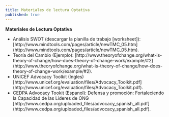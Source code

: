 ```yaml
---
title: Materiales de lectura Optativa
published: true
---
```


**Materiales de Lectura Optativa**
<ul><li>Análisis SWOT (descargar la planilla de trabajo [worksheet]): [http://www.mindtools.com/pages/article/newTMC_05.htm](http://www.mindtools.com/pages/article/newTMC_05.htm).
<li>Teoría del Cambio (Ejemplo):
[http://www.theoryofchange.org/what-is-theory-of-change/how-does-theory-of-change-work/example/#2](http://www.theoryofchange.org/what-is-theory-of-change/how-does-theory-of-change-work/example/#2).
<li>UNICEF Advocacy Toolkit  (Ingles) 
[http://www.unicef.org/evaluation/files/Advocacy_Toolkit.pdf](http://www.unicef.org/evaluation/files/Advocacy_Toolkit.pdf).
<li>CEDPA Advocacy Tookit (Espanol): Defensa y promoción: Fortaleciendo la Capacidad de las Líderes de ONG
[http://www.cedpa.org/uploaded_files/advocacy_spanish_all.pdf](http://www.cedpa.org/uploaded_files/advocacy_spanish_all.pdf).
</ul>
